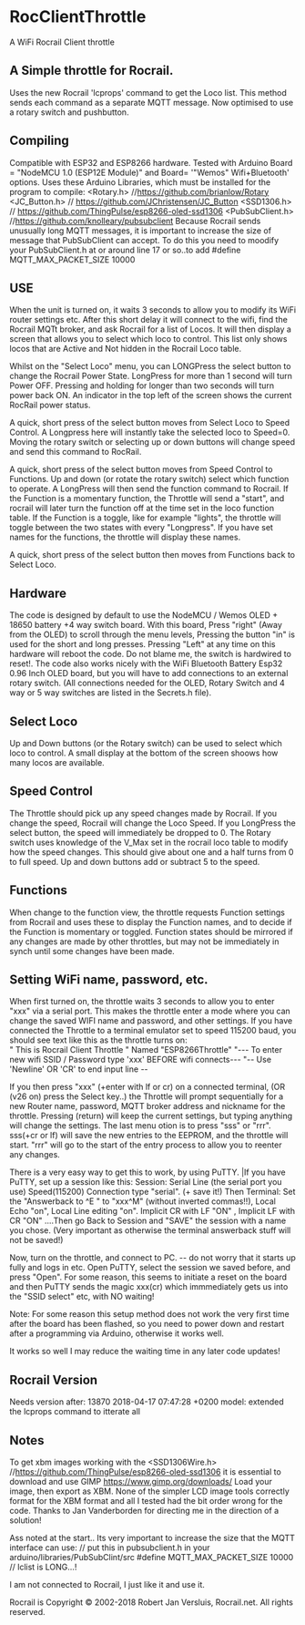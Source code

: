 # RocClientThrottle
A WiFi Rocrail Client throttle 

## A Simple throttle for Rocrail. 
Uses the new Rocrail 'lcprops' command to get the Loco list. This method sends each command as a separate MQTT message.
Now optimised to use a rotary switch and pushbutton. 

## Compiling
Compatible with ESP32 and ESP8266 hardware. 
Tested with Arduino Board = "NodeMCU 1.0 (ESP12E Module)" and Board= '"Wemos" Wifi+Bluetooth'  options.
Uses these Arduino Libraries, which must be installed for the program to compile:
<Rotary.h>    //https://github.com/brianlow/Rotary
<JC_Button.h> // https://github.com/JChristensen/JC_Button
<SSD1306.h>   // https://github.com/ThingPulse/esp8266-oled-ssd1306
<PubSubClient.h>  //https://github.com/knolleary/pubsubclient
Because Rocrail sends unusually long MQTT messages, it is important to increase the size of message that PubSubClient can accept. To do this you need to moodify your PubSubClient.h at or around line 17 or so..to add  #define MQTT_MAX_PACKET_SIZE 10000  

## USE
When the unit is turned on, it waits 3 seconds to allow you to modify its WiFi router settings etc. After this short delay it will connect to the wifi, find the Rocrail MQTt broker, and ask Rocrail for a list of Locos. It will then display a screen that allows you to select which loco to control. This list only shows locos that are Active and Not hidden in the Rocrail Loco table. 

Whilst on the "Select Loco" menu, you can LONGPress the select button to change the Rocrail Power State. LongPress for more than 1 second will turn Power OFF. Pressing and holding for longer than two seconds will turn power back ON. An indicator in the top left of the screen shows the current RocRail power status.

A quick, short press of the select button moves from Select Loco to Speed Control. A Longpress here will instantly take the selected loco to Speed=0. Moving the rotary switch or selecting up or down buttons will change speed and send this command to RocRail.

A quick, short press of the select button moves from Speed Control to Functions. Up and down (or rotate the rotary switch) select which function to operate. A LongPress will then send the function command to Rocrail. If the Function is a momentary function, the Throttle will send a "start", and rocrail will later turn the function off at the time set in the loco function table. If the Function is a toggle, like for example "lights", the throttle will toggle between the two states with every "Longpress". If you have set names for the functions, the throttle will display these names.

A quick, short press of the select button then moves from Functions back to Select Loco.

## Hardware
The code is designed by default to use the NodeMCU / Wemos OLED + 18650 battery +4 way switch board. 
With this board, Press "right" (Away from the OLED) to scroll through the menu levels, Pressing the button "in" is used for the short and long presses. 
Pressing "Left" at any time on this hardware will reboot the code. Do not blame me, the switch is hardwired to reset!. 
The code also works nicely with the WiFi Bluetooth Battery Esp32 0.96 Inch OLED board, but you will have to add connections to an external rotary switch. 
(All connections needed for the OLED, Rotary Switch and 4 way or 5 way switches are listed in the Secrets.h file).


## Select Loco 
Up and Down buttons (or the Rotary switch) can be used to select which loco to control. 
A small display at the bottom of the screen shoows how many locos are available.

## Speed Control 
The Throttle should pick up any speed changes made by Rocrail. If you change the speed, Rocrail will change the Loco Speed. 
If you LongPress the select button, the speed will immediately be dropped to 0.
The Rotary switch uses knowledge of the V_Max set in the rocrail loco table to modify how the speed changes. This should give about one and a half turns from 0 to full speed. 
Up and down buttons add or subtract 5 to the speed.

## Functions 
When change to the function view, the throttle requests Function settings from Rocrail and uses these to display the Function names, and to decide if the Function is momentary or toggled. Function states should be mirrored if any changes are made by other throttles, but may not be immediately in synch until some changes have been made.

## Setting WiFi name, password, etc.
When first turned on, the throttle waits 3 seconds to allow you to enter "xxx" via a serial port. 
This makes the throttle enter a mode where you can change the saved WIFI name and password, and other settings.
If you have connected the Throttle to a terminal emulator set to speed 115200 baud, you should see text like this as the throttle turns on:  
"           This is Rocrail Client Throttle 
"            Named      "ESP8266Throttle" 
"--- To enter new wifi SSID / Password type 'xxx' BEFORE wifi connects--- 
"-- Use 'Newline' OR 'CR' to end input line  --
 
If you then press "xxx" (+enter with lf or cr) on a connected terminal, (OR (v26 on) press the Select key..)  the Throttle will prompt sequentially for a new Router name, password, MQTT broker address and nickname for the throttle. Pressing (return) will keep the current settings, but typing anything will change the settings. 
The last menu otion is to press "sss" or "rrr". sss(+cr or lf) will save the new entries to the EEPROM, and the throttle will start. "rrr" will go to the start of the entry process to allow you to reenter any changes.  

There is a very easy way to get this to work, by using PuTTY. 
|If you have PuTTY, set up a session like this: 
Session: Serial Line (the serial port you use) Speed(115200) Connection type "serial". (+ save it!) 
Then Terminal: Set the "Answerback to ^E " to "xxx^M" (without inverted commas!!), 
Local Echo "on", Local Line editing "on". Implicit CR with LF "ON" , Implicit LF with CR "ON" 
....Then go Back to Session and "SAVE" the session with a name you chose. (Very important as otherwise the terminal answerback stuff will not be saved!)

Now, turn on the throttle, and connect to PC. -- do not worry that it starts up fully and logs in etc.
Open PuTTY, select the session we saved before, and press "Open". 
For some reason, this seems to initiate a reset on the board and then PuTTY sends the magic xxx(cr) which immmediately gets us into the "SSID select" etc, with NO waiting!

Note: For some reason this setup method does not work the very first time after the board has been flashed, so you need to power down and restart after a programming via Arduino, otherwise it works well. 

It works so well I may reduce the waiting time in any later code updates!

## Rocrail Version
Needs version after: 13870 2018-04-17 07:47:28 +0200 model: extended the lcprops command to itterate all

## Notes
To get xbm images working with the <SSD1306Wire.h>  //https://github.com/ThingPulse/esp8266-oled-ssd1306 it is essential to download and use GIMP https://www.gimp.org/downloads/ Load your image, then export as XBM. None of the simpler LCD image tools correctly format for the XBM format and all I tested had the bit order wrong for the code. Thanks to Jan Vanderborden for directing me in the direction of a solution! 

Ass noted at the start.. Its very important to increase the size that the MQTT interface can use: 
// put this in pubsubclient.h in your arduino/libraries/PubSubClint/src 
#define MQTT_MAX_PACKET_SIZE 10000   // lclist is LONG...!


I am not connected to Rocrail, I just like it and use it.

Rocrail is  Copyright © 2002-2018 Robert Jan Versluis, Rocrail.net. All rights reserved.

